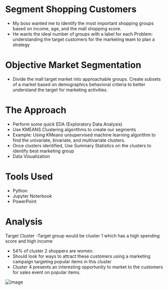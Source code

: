 # Segment Shopping Customers
- My boss wanted me to identify the most important shopping groups based on income, age, and the mall shopping score.
- He wants the ideal number of groups with a label for each
Problem: 
understanding the target customers for the marketing team to plan a strategy

# Objective Market Segmentation
- Divide the mall target market into approachable groups. Create subsets of a market based on demographics behavioral criteria to better understand the target for marketing activities.

# The Approach
- Perform some quick EDA (Exploratory Data Analysis)
- Use KMEANS Clustering algorithms to create our segments 
- Example: Using KMeans unsupervised machine learning algorithm to find the univariate, bivariate, and multivariate clusters.
- Once clusters identified, Use Summary Statistics on the clusters to identify best marketing group
- Data Visualization 

# Tools Used 
- Python
- Jupyter Noterbook
- PowerPoint

# Analysis
Target Cluster
-Target group would be cluster 1 which has a high spending score and high income
- 54% of cluster 2 shoppers are women. 
- Should look for ways to attract these customers using a marketing campaign targeting popular items in this cluster
- Cluster 4 presents an interesting opportunity to market to the customers for sales event on popular items.

![image](https://user-images.githubusercontent.com/78631693/236912483-5a1fcecb-9bdf-4efb-8bc5-38a47631fb6e.png)
